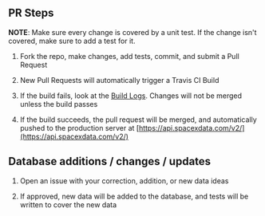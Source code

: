 ## PR Steps

**NOTE**: Make sure every change is covered by a unit test. If the change isn't
covered, make sure to add a test for it.

1. Fork the repo, make changes, add tests, commit, and submit a Pull Request

2. New Pull Requests will automatically trigger a Travis CI Build

3. If the build fails, look at the [Build Logs](https://travis-ci.org/r-spacex/SpaceX-API).
Changes will not be merged unless the build passes

4. If the build succeeds, the pull request will be merged, and automatically
pushed to the production server at [https://api.spacexdata.com/v2/](https://api.spacexdata.com/v2/)

## Database additions / changes / updates

1. Open an issue with your correction, addition, or new data ideas

2. If approved, new data will be added to the database, and tests will be written to cover the new data
